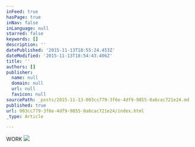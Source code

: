 ```yaml
---
inFeed: true
hasPage: true
inNav: false
inLanguage: null
starred: false
keywords: []
description: ''
datePublished: '2015-11-13T18:55:24.453Z'
dateModified: '2015-11-13T18:54:43.406Z'
title: ''
authors: []
publisher:
  name: null
  domain: null
  url: null
  favicon: null
sourcePath: _posts/2015-11-13-003cc779-3f6e-4df9-9855-0a6cac721e24.md
published: true
url: 003cc779-3f6e-4df9-9855-0a6cac721e24/index.html
_type: Article

---
```

WORK ![](https://the-grid-user-content.s3-us-west-2.amazonaws.com/c7bde9d5-579e-4563-95d7-b77a8e396a86.jpg)
